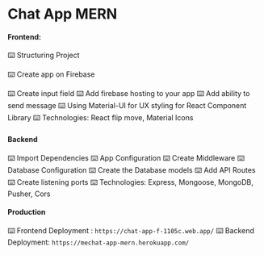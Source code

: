 # Chat App MERN

#### Frontend:

⌨️ Structuring Project

⌨️ Create app on Firebase

⌨️ Create input field
⌨️ Add firebase hosting to your app
⌨️ Add ability to send message
⌨️ Using Material-UI for UX styling for React Component Library
⌨️ Technologies: React flip move, Material Icons

#### Backend

⌨️ Import Dependencies
⌨️ App Configuration
⌨️ Create Middleware
⌨️ Database Configuration
⌨️ Create the Database models
⌨️ Add API Routes
⌨️ Create listening ports
⌨️ Technologies: Express, Mongoose, MongoDB, Pusher, Cors

#### Production

⌨️ Frontend Deployment : ```https://chat-app-f-1105c.web.app/```
⌨️ Backend Deployment: ```https://mechat-app-mern.herokuapp.com/```

